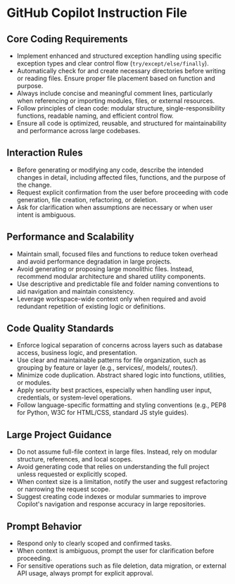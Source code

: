 # GitHub Copilot Instruction File

## Core Coding Requirements

- Implement enhanced and structured exception handling using specific exception types and clear control flow (`try/except/else/finally`).
- Automatically check for and create necessary directories before writing or reading files. Ensure proper file placement based on function and purpose.
- Always include concise and meaningful comment lines, particularly when referencing or importing modules, files, or external resources.
- Follow principles of clean code: modular structure, single-responsibility functions, readable naming, and efficient control flow.
- Ensure all code is optimized, reusable, and structured for maintainability and performance across large codebases.

## Interaction Rules

- Before generating or modifying any code, describe the intended changes in detail, including affected files, functions, and the purpose of the change.
- Request explicit confirmation from the user before proceeding with code generation, file creation, refactoring, or deletion.
- Ask for clarification when assumptions are necessary or when user intent is ambiguous.

## Performance and Scalability

- Maintain small, focused files and functions to reduce token overhead and avoid performance degradation in large projects.
- Avoid generating or proposing large monolithic files. Instead, recommend modular architecture and shared utility components.
- Use descriptive and predictable file and folder naming conventions to aid navigation and maintain consistency.
- Leverage workspace-wide context only when required and avoid redundant repetition of existing logic or definitions.

## Code Quality Standards

- Enforce logical separation of concerns across layers such as database access, business logic, and presentation.
- Use clear and maintainable patterns for file organization, such as grouping by feature or layer (e.g., services/, models/, routes/).
- Minimize code duplication. Abstract shared logic into functions, utilities, or modules.
- Apply security best practices, especially when handling user input, credentials, or system-level operations.
- Follow language-specific formatting and styling conventions (e.g., PEP8 for Python, W3C for HTML/CSS, standard JS style guides).

## Large Project Guidance

- Do not assume full-file context in large files. Instead, rely on modular structure, references, and local scopes.
- Avoid generating code that relies on understanding the full project unless requested or explicitly scoped.
- When context size is a limitation, notify the user and suggest refactoring or narrowing the request scope.
- Suggest creating code indexes or modular summaries to improve Copilot's navigation and response accuracy in large repositories.

## Prompt Behavior

- Respond only to clearly scoped and confirmed tasks.
- When context is ambiguous, prompt the user for clarification before proceeding.
- For sensitive operations such as file deletion, data migration, or external API usage, always prompt for explicit approval.

